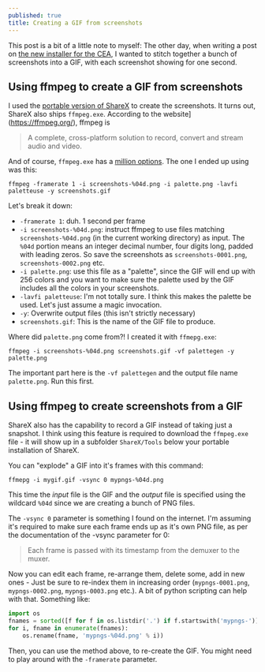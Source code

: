 ```yaml
---
published: true
title: Creating a GIF from screenshots
---
```

This post is a bit of a little note to myself: The other day, when writing a post on [the new installer for the CEA](https://daren-thomas.github.io/installing-cea-on-windows-part-1/), I wanted to stitch together a bunch of screenshots into a GIF, with each screenshot showing for one second.

<!--more-->

## Using ffmpeg to create a GIF from screenshots

I used the [portable version of ShareX](https://github.com/ShareX/ShareX/releases) to create the screenshots. It turns out, ShareX also ships `ffmpeg.exe`. According to the website](https://ffmpeg.org/), ffmpeg is

> A complete, cross-platform solution to record, convert and stream audio and video.

And of course, `ffmpeg.exe` has a [million options](https://ffmpeg.org/ffmpeg.html). The one I ended up using was this:

```
ffmpeg -framerate 1 -i screenshots-%04d.png -i palette.png -lavfi paletteuse -y screenshots.gif
```

Let's break it down:

- `-framerate 1`: duh. 1 second per frame
- `-i screenshots-%04d.png`: instruct ffmpeg to use files matching `screenshots-%04d.png` (in the current working directory) as input. The `%04d` portion means an integer decimal number, four digits long, padded with leading zeros. So save the screenshots as `screenshots-0001.png`, `screenshots-0002.png` etc.
- `-i palette.png`: use this file as a "palette", since the GIF will end up with 256 colors and you want to make sure the palette used by the GIF includes all the colors in your screenshots.
- `-lavfi paletteuse`: I'm not totally sure. I think this makes the palette be used. Let's just assume a magic invocation.
- `-y`: Overwrite output files (this isn't strictly necessary)
- `screenshots.gif`: This is the name of the GIF file to produce.

Where did `palette.png` come from?! I created it with `ffmepg.exe`:

```
ffmpeg -i screenshots-%04d.png screenshots.gif -vf palettegen -y palette.png
```

The important part here is the `-vf palettegen` and the output file name `palette.png`. Run this first.

## Using ffmpeg to create screenshots from a GIF

ShareX also has the capability to record a GIF instead of taking just a snapshot. I think using this feature is required to download the `ffmpeg.exe` file - it will show up in a subfolder `ShareX/Tools` below your portable installation of ShareX.

You can "explode" a GIF into it's frames with this command:

```
ffmepg -i mygif.gif -vsync 0 mypngs-%04d.png
```

This time the _input_ file is the GIF and the _output_ file is specified using the wildcard `%04d` since we are creating a bunch of PNG files.

The `-vsync 0` parameter is something I found on the internet. I'm assuming it's required to make sure each frame ends up as it's own PNG file, as per the documentation of the -vsync parameter for 0:

> Each frame is passed with its timestamp from the demuxer to the muxer.

Now you can edit each frame, re-arrange them, delete some, add in new ones - Just be sure to re-index them in increasing order (`mypngs-0001.png`, `mypngs-0002.png`, `mypngs-0003.png` etc.). A bit of python scripting can help with that. Something like:

```python
import os
fnames = sorted([f for f in os.listdir('.') if f.startswith('mypngs-')])
for i, fname in enumerate(fnames):
    os.rename(fname, 'mypngs-%04d.png' % i))
```

Then, you can use the method above, to re-create the GIF. You might need to play around with the `-framerate` parameter.
